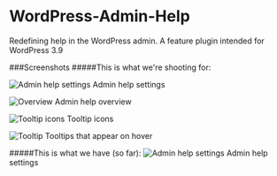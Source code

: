 WordPress-Admin-Help
====================

Redefining help in the WordPress admin. A feature plugin intended for WordPress 3.9

###Screenshots
#####This is what we're shooting for:

![Admin help settings](http://www.mattvanandel.com/wp-content/uploads/2013/09/wp-admin-help-settings.jpg)
Admin help settings

![Overview](http://www.mattvanandel.com/wp-content/uploads/2013/09/wp-admin-help-open.jpg)
Admin help overview

![Tooltip icons](http://www.mattvanandel.com/wp-content/uploads/2013/09/wp-admin-help-closed.jpg)
Tooltip icons

![Tooltip](https://i.cloudup.com/Eg3HS29QLo-2000x2000.png)
Tooltips that appear on hover

#####This is what we have (so far):
![Admin help settings](https://i.cloudup.com/PY7mNtqlJW-3000x3000.png)
Admin help settings


